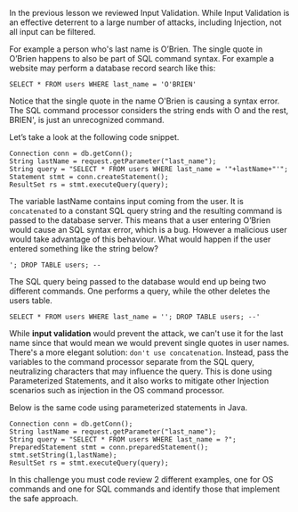 In the previous lesson we reviewed Input Validation. While Input Validation is an effective deterrent to a large number of attacks, including Injection, not all input can be filtered.

For example a person who's last name is O’Brien. The single quote in O’Brien happens to also be part of SQL command syntax. For example a website may perform a database record search like this:

    SELECT * FROM users WHERE last_name = 'O'BRIEN'

Notice that the single quote in the name O'Brien is causing a syntax error. The SQL command processor considers the string ends with O and the rest, BRIEN', is just an unrecognized command.

Let’s take a look at the following code snippet.

    Connection conn = db.getConn();
    String lastName = request.getParameter("last_name");
    String query = "SELECT * FROM users WHERE last_name = '"+lastName+"'";
    Statement stmt = conn.createStatement();
    ResultSet rs = stmt.executeQuery(query);

The variable lastName contains input coming from the user. It is `concatenated` to a constant SQL query string and the resulting command is passed to the database server. This means that a user entering O’Brien would cause an SQL syntax error, which is a bug. However a malicious user would take advantage of this behaviour. What would happen if the user entered something like the string below?

    '; DROP TABLE users; --

The SQL query being passed to the database would end up being two different commands. One performs a query, while the other deletes the users table.

    SELECT * FROM users WHERE last_name = ''; DROP TABLE users; --'

While **input validation** would prevent the attack, we can't use it for the last name since that would mean we would prevent single quotes in user names. 
There's a more elegant solution: `don't use concatenation`. Instead, pass the variables to the command processor separate from the SQL query, neutralizing characters that may influence the query. This is done using Parameterized Statements, and it also works to mitigate other Injection scenarios such as injection in the OS command processor.

Below is the same code using parameterized statements in Java.

    Connection conn = db.getConn();
    String lastName = request.getParameter("last_name");
    String query = "SELECT * FROM users WHERE last_name = ?";
    PreparedStatement stmt = conn.preparedStatement();
    stmt.setString(1,lastName);
    ResultSet rs = stmt.executeQuery(query);

In this challenge you must code review 2 different examples, one for OS commands and one for SQL commands and identify those that implement the safe approach. 